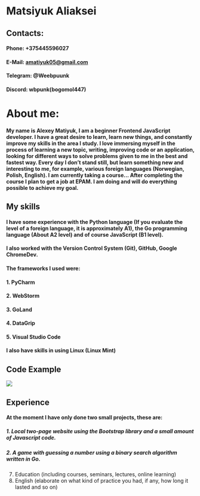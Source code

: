 # Matsiyuk Aliaksei

## Contacts:

#### Phone: +375445596027
#### E-Mail: amatiyuk05@gmail.com
#### Telegram: @Weebpuunk
#### Discord: wbpunk(bogomol447)

# About me:

#### My name is Alexey Matiyuk, I am a beginner Frontend JavaScript developer. I have a great desire to learn, learn new things, and constantly improve my skills in the area I study. I love immersing myself in the process of learning a new topic, writing, improving code or an application, looking for different ways to solve problems given to me in the best and fastest way. Every day I don’t stand still, but learn something new and interesting to me, for example, various foreign languages (Norwegian, Polish, English). I am currently taking a course... After completing the course I plan to get a job at EPAM. I am doing and will do everything possible to achieve my goal.

## My skills
#### I have some experience with the Python language (If you evaluate the level of a foreign language, it is approximately A1), the Go programming language (About A2 level) and of course JavaScript (B1 level).
#### I also worked with the Version Control System (Git), GitHub, Google ChromeDev.
#### The frameworks I used were:
#### 1. PyCharm
#### 2. WebStorm
#### 3. GoLand
#### 4. DataGrip
#### 5. Visual Studio Code
#### I also have skills in using Linux (Linux Mint)

## Code Example
<img src="file:///C:/Users/Алексей Матиюк/Desktop/codeexample.png/">

## Experience
#### At the moment I have only done two small projects, these are:
##### 1. Local two-page website using the Bootstrap library and a small amount of Javascript code.
##### 2. A game with guessing a number using a binary search algorithm written in Go.

7. Education (including courses, seminars, lectures, online learning)
8. English (elaborate on what kind of practice you had, if any, how long it lasted and so on)